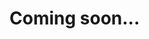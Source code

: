 <!--

To future writer/updater:

Customer app should register for the 'CITRIX_DISCONNECTED' event.

This event signifies that the Citrix session has disconnected, or CWP has encountered an unrecoverable error. The app should end any active calls and unsubscribe the user.

Later, when the customer app has re-initialized following a Citrix session reconnect, CWP should be initialized again

-->

# Coming soon...
